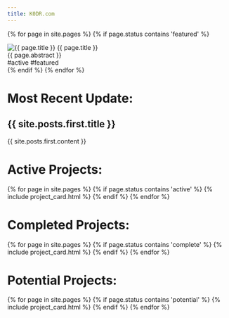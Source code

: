 ```yaml
---
title: K0DR.com
---
```


<div id="carousel">

{% for page in site.pages %}
  {% if page.status contains 'featured' %}
  <div class="wrapper">
  <div class="featured_project" id="fp_{{ page.title }}">
     <img src="{{ page.url | prepend: site.baseurl }}/index.jpg" alt="{{ page.title }}" />
     <span id="fp_caption">
         <span class="fp_title">{{ page.title }}</span><br>
         <span class="fp_abstract">{{ page.abstract }}</span>
         <div class="fp_tags"><span class="tag_words">#active</span> <span class="tag_words">#featured</span></div>
     </span>
   </div>
  </div>
  {% endif %}
{% endfor %}

</div>

<h1>Most Recent Update:</h1>
<div class="blog_post">
<h2>{{ site.posts.first.title }}</h2>
<p>{{ site.posts.first.content }}</p>
</div>



 








<div class="project_list clear">
<h1>Active Projects:</h1>
{% for page in site.pages %}
  {% if page.status contains 'active' %}
    {% include project_card.html %}
  {% endif %}
{% endfor %}
</div>

<div class="project_list clear">
<h1>Completed Projects:</h1>
{% for page in site.pages %}
  {% if page.status contains 'complete' %}
    {% include project_card.html %}
  {% endif %}
{% endfor %}
</div>

<div class="project_list clear">
<h1>Potential Projects:</h1>
{% for page in site.pages %}
  {% if page.status contains 'potential' %}
    {% include project_card.html %}
  {% endif %}
{% endfor %}
</div>

